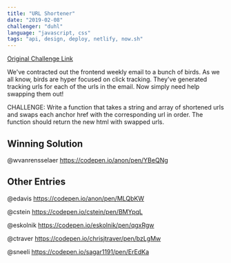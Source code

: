 ```yaml
---
title: "URL Shortener"
date: "2019-02-08"
challenger: "duhl"
language: "javascript, css"
tags: "api, design, deploy, netlify, now.sh"
---
```


<p>
	<a href="https://codepen.io/danieluhl/pen/LqQPvr?editors=0010" target="_blank">
  		Original Challenge Link
	</a>
</p>

We've contracted out the frontend weekly email to a bunch of birds. As we all know, birds are hyper focused on click tracking. They've generated tracking urls for each of the urls in the email. Now simply need help swapping them out!

CHALLENGE: Write a function that takes a string and array of shortened urls and swaps each anchor href with the corresponding url in order. The function should return the new html with swapped urls.

## Winning Solution

@wvanrensselaer https://codepen.io/anon/pen/YBeQNg

## Other Entries

@edavis https://codepen.io/anon/pen/MLQbKW

@cstein https://codepen.io/cstein/pen/BMYpqL

@eskolnik https://codepen.io/eskolnik/pen/qgxRgw

@ctraver https://codepen.io/chrisjtraver/pen/bzLgMw

@sneeli https://codepen.io/sagar1191/pen/ErEdKa
